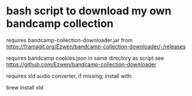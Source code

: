 # bash script to download my own bandcamp collection

requires bandcamp-collection-downloader.jar 
from https://framagit.org/Ezwen/bandcamp-collection-downloader/-/releases

requires bandcamp cookies.json in same directory as script
see https://github.com/Ezwen/bandcamp-collection-downloader

requires xld audio converter, if missing, install with:

brew install xld